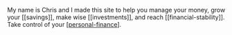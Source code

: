 My name is Chris and I made this site to help you manage your money, grow your [[savings]], make wise [[investments]], and reach [[financial-stability]]. Take control of your [[personal-finance]].

[//begin]: # "Autogenerated link references for markdown compatibility"
[personal-finance]: personal-finance "personal-finance"
[//end]: # "Autogenerated link references"